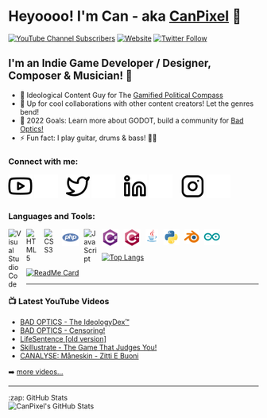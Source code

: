 # Heyoooo! I'm Can - aka [CanPixel][youtube] 👋 

[![YouTube Channel Subscribers](https://img.shields.io/youtube/channel/subscribers/UCDCHcqyeQgJ-jVSd6VJkbCw?logo=youtube&logoColor=red&style=for-the-badge)][youtube]
[![Website](https://img.shields.io/website?label=canpixel.com&style=for-the-badge&url=https%3A%2F%2Fcanpixel.com)](https://canpixel.com)
[![Twitter Follow](https://img.shields.io/twitter/follow/canpixel?color=1DA1F2&logo=twitter&style=for-the-badge)](https://twitter.com/intent/follow?original_referer=https%3A%2F%2Fgithub.com%2FPhuckYuToo&screen_name=PhuckYuToo)

## I'm an Indie Game Developer / Designer, Composer & Musician! 🎸

- 🌱 Ideological Content Guy for The <a href='https://github.com/CanPixel/BadOptics'>Gamified Political Compass</a>
- 👯 Up for cool collaborations with other content creators! Let the genres bend!
- 🥅 2022 Goals: Learn more about GODOT, build a community for <a href='https://github.com/CanPixel/BadOptics'>Bad Optics!</a>
- ⚡ Fun fact: I play guitar, drums & bass! 🎸🥁

### Connect with me:

[![website](./img/youtube-light.svg)](https://youtube.com/Superbowserfreak11)
[![website](./img/youtube-dark.svg)](https://youtube.com/Superbowserfreak11)
&nbsp;&nbsp;
[![website](./img/twitter-light.svg)](https://twitter.com/PhuckYuToo)
[![website](./img/twitter-dark.svg)](https://twitter.com/PhuckYuToo)
&nbsp;&nbsp;
[![website](./img/linkedin-light.svg)](https://linkedin.com/in/canpixel)
[![website](./img/linkedin-dark.svg)](https://linkedin.com/in/canpixel)
&nbsp;&nbsp;
[![website](./img/instagram-light.svg)](https://instagram.com/cannemen)
[![website](./img/instagram-dark.svg)](https://instagram.com/cannemen)

### Languages and Tools:
<div style='background-color:#ddd;'>
<img align="left" alt="Visual Studio Code" width="26px" src="https://cdn.jsdelivr.net/gh/devicons/devicon/icons/vscode/vscode-original.svg" style="padding-right:10px;">
<img align="left" alt="HTML5" width="26px" src="https://cdn.jsdelivr.net/gh/devicons/devicon/icons/html5/html5-original.svg" style="padding-right:10px;">
<img align="left" alt="CSS3" width="26px" src="https://cdn.jsdelivr.net/gh/devicons/devicon/icons/css3/css3-original.svg" style="padding-right:10px;">
<img align="left" alt="PHP" width="34px" src="https://raw.githubusercontent.com/devicons/devicon/v2.15.1/icons/php/php-plain.svg" style="padding-right:10px;" />
<img align="left" alt="JavaScript" width="26px" src="https://cdn.jsdelivr.net/gh/devicons/devicon/icons/javascript/javascript-original.svg" style="padding-right:10px;">
<img align="left" alt="C#" width="34px" src="https://raw.githubusercontent.com/devicons/devicon/v2.15.1/icons/csharp/csharp-original.svg" style="padding-right:10px;" />
<img align="left" alt="C++" width="34px" src="https://raw.githubusercontent.com/devicons/devicon/v2.15.1/icons/cplusplus/cplusplus-original.svg" style="padding-right:10px;" />
<img align="left" alt="Java" width="26px" src="https://raw.githubusercontent.com/devicons/devicon/master/icons/java/java-original.svg" style="padding-right:10px;">
<img align="left" alt="Python" width="32px" src="https://raw.githubusercontent.com/devicons/devicon/v2.15.1/icons/python/python-original.svg" style="padding-right:10px;" />
<img align="left" alt="Blender" width="30px" src="https://raw.githubusercontent.com/devicons/devicon/v2.15.1/icons/blender/blender-original.svg" style="padding-right:10px;" />
<img align="left" alt="Arduino" width="32px" src="https://raw.githubusercontent.com/devicons/devicon/v2.15.1/icons/arduino/arduino-original.svg" style="padding-right:10px;" />
</div>
<br>
<br>

[![Top Langs](https://github-readme-stats.vercel.app/api/top-langs/?username=CanPixel&layout=compact)](https://github.com/CanPixel)

[![ReadMe Card](https://github-readme-stats.vercel.app/api/pin/?username=CanPixel&repo=BadOptics)](https://github.com/CanPixel/BadOptics)

---

### 📺 Latest YouTube Videos

<!-- YOUTUBE:START -->
- [BAD OPTICS - The IdeologyDex™](https://www.youtube.com/watch?v=K7EKYMtiSzc)
- [BAD OPTICS - Censoring!](https://www.youtube.com/watch?v=GkWwrgQaC9o)
- [LifeSentence [old version]](https://www.youtube.com/watch?v=TDY7mNOLW9U)
- [Skillustrate - The Game That Judges You!](https://www.youtube.com/watch?v=A61jhgtA_D4)
- [CANALYSE: Måneskin - Zitti E Buoni](https://www.youtube.com/watch?v=zOkJnB48rsI)
<!-- YOUTUBE:END -->

➡️ [more videos...](https://youtube.com/superbowserfreak11)

---

<summary>:zap: GitHub Stats</summary>
<img align="left" alt="CanPixel's GitHub Stats" src="https://github-readme-stats.vercel.app/api?username=CanPixel&show_icons=true&hide_border=false&title_color=ff652f&icon_color=FFE400&bg_color=09131B&text_color=ffffff&border_color=0c1a25" />

[website]: https://canpixel.com
[twitter]: https://twitter.com/PhuckYuToo
[youtube]: https://www.youtube.com/channel/Superbowserfreak11
[instagram]: https://instagram.com/cannemen
[linkedin]: https://www.linkedin.com/in/canpixel/
[gamesplaylist]: https://www.youtube.com/playlist?list=PLRYyr9-YJbttxhXQSBx9br4nCtZBRG2x9
[musicplaylist]: https://www.youtube.com/playlist?list=PLRYyr9-YJbtvphc8WIcBRODkFm5vgxWao 
